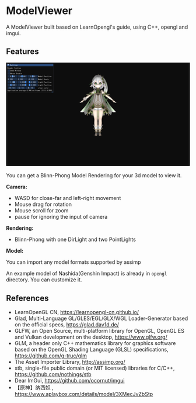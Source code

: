 # ModelViewer

A ModelViewer built based on LearnOpengl's guide, using C++, opengl and imgui.

## Features

![main](images/main.png)

You can get a Blinn-Phong Model Rendering for your 3d model to view it.

**Camera:**

- WASD for close-far and left-right movement
- Mouse drag for rotation
- Mouse scroll for zoom
- pause for ignoring the input of camera

**Rendering:**


- Blinn-Phong with one DirLight and two PointLights

**Model:**

You can import any model formats supported by assimp

An example model of  Nashida(Genshin Impact) is already in `opengl` directory. You can customize it.

## References

- LearnOpenGL CN, <https://learnopengl-cn.github.io/>
- Glad, Multi-Language GL/GLES/EGL/GLX/WGL Loader-Generator based on the official specs, <https://glad.dav1d.de/>
- GLFW, an Open Source, multi-platform library for OpenGL, OpenGL ES and Vulkan development on the desktop, <https://www.glfw.org/>
- GLM, a header only C++ mathematics library for graphics software based on the OpenGL Shading Language (GLSL) specifications, <https://github.com/g-truc/glm>
- The Asset Importer Library, <http://assimp.org/>
- stb, single-file public domain (or MIT licensed) libraries for C/C++, <https://github.com/nothings/stb>
- Dear ImGui, <https://github.com/ocornut/imgui>
- 【原神】纳西妲 , <https://www.aplaybox.com/details/model/3XMecJvZbStp>
